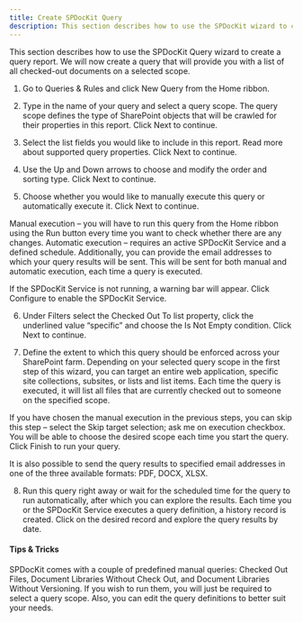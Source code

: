 ```yaml
---
title: Create SPDocKit Query 
description: This section describes how to use the SPDocKit wizard to create a query report.
---
```


This section describes how to use the SPDocKit Query wizard to create a query report. We will now create a query that will provide you with a list of all checked-out documents on a selected scope.

1. Go to Queries & Rules and click New Query from the Home ribbon.


2. Type in the name of your query and select a query scope. The query scope defines the type of SharePoint objects that will be crawled for their properties in this report. Click Next to continue.



3. Select the list fields you would like to include in this report. Read more about supported query properties. Click Next to continue.


4. Use the Up and Down arrows to choose and modify the order and sorting type. Click Next to continue.

5. Choose whether you would like to manually execute this query or automatically execute it. Click Next to continue.

Manual execution – you will have to run this query from the Home ribbon using the Run button every time you want to check whether there are any changes.
Automatic execution – requires an active SPDocKit Service and a defined schedule.
Additionally, you can provide the email addresses to which your query results will be sent. This will be sent for both manual and automatic execution, each time a query is executed.

 
If the SPDocKit Service is not running, a warning bar will appear. Click Configure to enable the SPDocKit Service.


6. Under Filters select the Checked Out To list property, click the underlined value “specific” and choose the Is Not Empty condition. Click Next to continue.



7. Define the extent to which this query should be enforced across your SharePoint farm. Depending on your selected query scope in the first step of this wizard, you can target an entire web application, specific site collections, subsites, or lists and list items. Each time the query is executed, it will list all files that are currently checked out to someone on the specified scope.

If you have chosen the manual execution in the previous steps, you can skip this step – select the Skip target selection; ask me on execution checkbox. You will be able to choose the desired scope each time you start the query. Click Finish to run your query.

It is also possible to send the query results to specified email addresses in one of the three available formats: PDF, DOCX, XLSX.

8. Run this query right away or wait for the scheduled time for the query to run automatically, after which you can explore the results. Each time you or the SPDocKit Service executes a query definition, a history record is created. Click on the desired record and explore the query results by date.


#### Tips & Tricks

SPDocKit comes with a couple of predefined manual queries: Checked Out Files, Document Libraries Without Check Out, and Document Libraries Without Versioning. If you wish to run them, you will just be required to select a query scope. Also, you can edit the query definitions to better suit your needs.